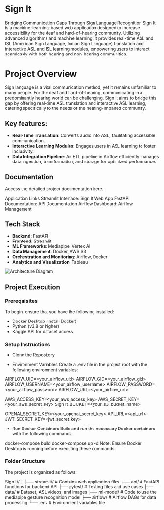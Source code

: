 # Sign It
Bridging Communication Gaps Through Sign Language Recognition
Sign It is a machine-learning-based web application designed to increase accessibility for the deaf and hard-of-hearing community. Utilizing advanced algorithms and machine learning, it provides real-time ASL and ISL (American Sign Language, Indian Sign Language) translation and interactive ASL and ISL learning modules, empowering users to interact seamlessly with both hearing and non-hearing communities.

# Project Overview
Sign language is a vital communication method, yet it remains unfamiliar to many people. For the deaf and hard-of-hearing, communicating in a predominantly hearing world can be challenging. Sign It aims to bridge this gap by offering real-time ASL translation and interactive ASL learning, catering specifically to the needs of the hearing-impaired community.

## Key features:

- **Real-Time Translation**: Converts audio into ASL, facilitating accessible communication.
- **Interactive Learning Modules**: Engages users in ASL learning to foster inclusivity.
- **Data Integration Pipeline**: An ETL pipeline in Airflow efficiently manages data ingestion, transformation, and storage for optimized performance.

## Documentation
Access the detailed project documentation here.

Application Links
Streamlit Interface: Sign It Web App
FastAPI Documentation: API Documentation
Airflow Dashboard: Airflow Management

## Tech Stack
- **Backend**: FastAPI
- **Frontend**: Streamlit
- **ML Frameworks**: Mediapipe, Vertex AI
- **Data Management**: Docker, AWS S3
- **Orchestration and Monitoring**: Airflow, Docker 
- **Analytics and Visualization**: Tableau

![Architecture Diagram](image.png)


## Project Execution

### Prerequisites
To begin, ensure that you have the following installed:

- Docker Desktop (Install Docker)
- Python (v3.8 or higher)
- Kaggle API for dataset access


### Setup Instructions
- Clone the Repository

- Environment Variables Create a .env file in the project root with the following environment variables:

AIRFLOW_UID=<your_airflow_uid>
AIRFLOW_GID=<your_airflow_gid>
AIRFLOW_USERNAME=<your_airflow_username>
AIRFLOW_PASSWORD=<your_airflow_password>
AIRFLOW_URL=<your_airflow_url>

AWS_ACCESS_KEY=<your_aws_access_key>
AWS_SECRET_KEY=<your_aws_secret_key>
Sign It_BUCKET=<your_s3_bucket_name>

OPENAI_SECRET_KEY=<your_openai_secret_key>
API_URL=<api_url>
JWT_SECRET_KEY=<jwt_secret_key>

- Run Docker Containers Build and run the necessary Docker containers with the following commands:

docker-compose build
docker-compose up -d
Note: Ensure Docker Desktop is running before executing these commands.

### Folder Structure
The project is organized as follows:

Sign It/
│
├── streamlit/      # Contains web application files
├── api/            # FastAPI functions for backend API
├── pytest/         # Testing files and use cases
├── data/           # Dataset, ASL videos, and images
├── ml-model/       # Code to use the mediapipe gesture recognition model
├── airflow/        # Airflow DAGs for data processing
└── .env            # Environment variables file




